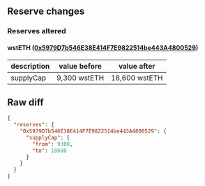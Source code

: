 ## Reserve changes

### Reserves altered

#### wstETH ([0x5979D7b546E38E414F7E9822514be443A4800529](https://https://arbiscan.io/address/0x5979D7b546E38E414F7E9822514be443A4800529))

| description | value before | value after |
| --- | --- | --- |
| supplyCap | 9,300 wstETH | 18,600 wstETH |


## Raw diff

```json
{
  "reserves": {
    "0x5979D7b546E38E414F7E9822514be443A4800529": {
      "supplyCap": {
        "from": 9300,
        "to": 18600
      }
    }
  }
}
```